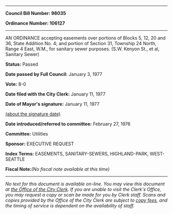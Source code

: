 

********

**Council Bill Number: 98035**
   
**Ordinance Number: 106127**
********

 AN ORDINANCE accepting easements over portions of Blocks 5, 12, 20 and 36, State Addition No. 4; and portion of Section 31, Township 24 North, Range 4 East, W.M., for sanitary sewer purposes. (S.W. Kenyon St., et al, Sanitary Sewer)

**Status:** Passed
   
**Date passed by Full Council:** January 3, 1977
   
**Vote:** 8-0
   
**Date filed with the City Clerk:** January 11, 1977
   
**Date of Mayor's signature:** January 11, 1977
   
[(about the signature date)](/~public/approvaldate.htm)
   
   
   
**Date introduced/referred to committee:** February 27, 1976
   
**Committee:** Utilities
   
**Sponsor:** EXECUTIVE REQUEST
   
   
**Index Terms:** EASEMENTS, SANITARY-SEWERS, HIGHLAND-PARK, WEST-SEATTLE

**Fiscal Note:**_(No fiscal note available at this time)_
********

_No text for this document is available on-line. You may view this document at [the Office of the City Clerk](http://www.seattle.gov/leg/clerk/contactUs.htm). If you are unable to visit the Clerk's Office, you may request a copy or scan be made for you by Clerk staff. Scans and copies provided by the Office of the City Clerk are subject to [copy fees](http://clerk.seattle.gov/~public/clerkfees.htm), and the timing of service is dependent on the availability of staff._

